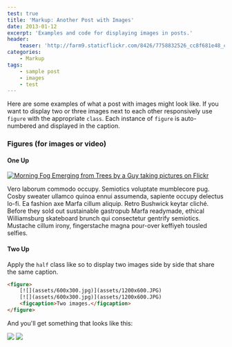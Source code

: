 ```yaml
---
test: true
title: 'Markup: Another Post with Images'
date: 2013-01-12
excerpt: 'Examples and code for displaying images in posts.'
header:
    teaser: 'http://farm9.staticflickr.com/8426/7758832526_cc8f681e48_c.jpg'
categories:
    - Markup
tags:
    - sample post
    - images
    - test
---
```


Here are some examples of what a post with images might look like. If you want
to display two or three images next to each other responsively use `figure`
with the appropriate `class`. Each instance of `figure` is auto-numbered and
displayed in the caption.

### Figures (for images or video)

#### One Up

[![Morning Fog Emerging from Trees by a Guy taking pictures on Flickr](assets/7758832526_cc8f681e48_c.jpg)](http://farm9.staticflickr.com/8426/7758832526_cc8f681e48_b.jpg)

Vero laborum commodo occupy. Semiotics voluptate mumblecore pug. Cosby sweater
ullamco quinoa ennui assumenda, sapiente occupy delectus lo-fi. Ea fashion axe
Marfa cillum aliquip. Retro Bushwick keytar cliché. Before they sold out
sustainable gastropub Marfa readymade, ethical Williamsburg skateboard brunch
qui consectetur gentrify semiotics. Mustache cillum irony, fingerstache magna
pour-over keffiyeh tousled selfies.

#### Two Up

Apply the `half` class like so to display two images side by side that share
the same caption.

```html
<figure>
    [![](assets/600x300.jpg)](assets/1200x600.JPG)
    [![](assets/600x300.jpg)](assets/1200x600.JPG)
    <figcaption>Two images.</figcaption>
</figure>
```

And you'll get something that looks like this:

[![](assets/600x300.jpg)](assets/1200x600.JPG)
[![](assets/600x300.jpg)](assets/1200x600.JPG)
